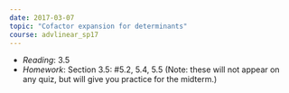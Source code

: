 ```yaml
---
date: 2017-03-07
topic: "Cofactor expansion for determinants"
course: advlinear_sp17
---
```


- *Reading*: 3.5
- *Homework*: Section 3.5: #5.2, 5.4, 5.5 (Note: these will not appear on any quiz, but will give you practice
for the midterm.)
